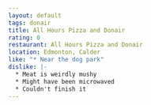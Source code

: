 ```yaml
---
layout: default
tags: donair
title: All Hours Pizza and Donair
rating: 0
restaurant: All Hours Pizza and Donair
location: Edmonton, Calder
like: "* Near the dog park"
dislike: |-
  * Meat is weirdly mushy
  * Might have been microwaved
  * Couldn't finish it
---
```

